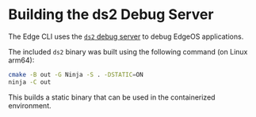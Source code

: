 # Building the ds2 Debug Server

The Edge CLI uses the [`ds2` debug server](https://github.com/compnerd/ds2) to debug EdgeOS applications.

The included `ds2` binary was built using the following command (on Linux arm64):

```sh
cmake -B out -G Ninja -S . -DSTATIC=ON
ninja -C out
```

This builds a static binary that can be used in the containerized environment.
